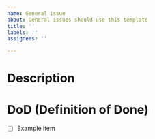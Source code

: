 ```yaml
---
name: General issue
about: General issues should use this template
title: ''
labels: ''
assignees: ''

---
```


# Description

# DoD (Definition of Done)
- [ ] Example item

